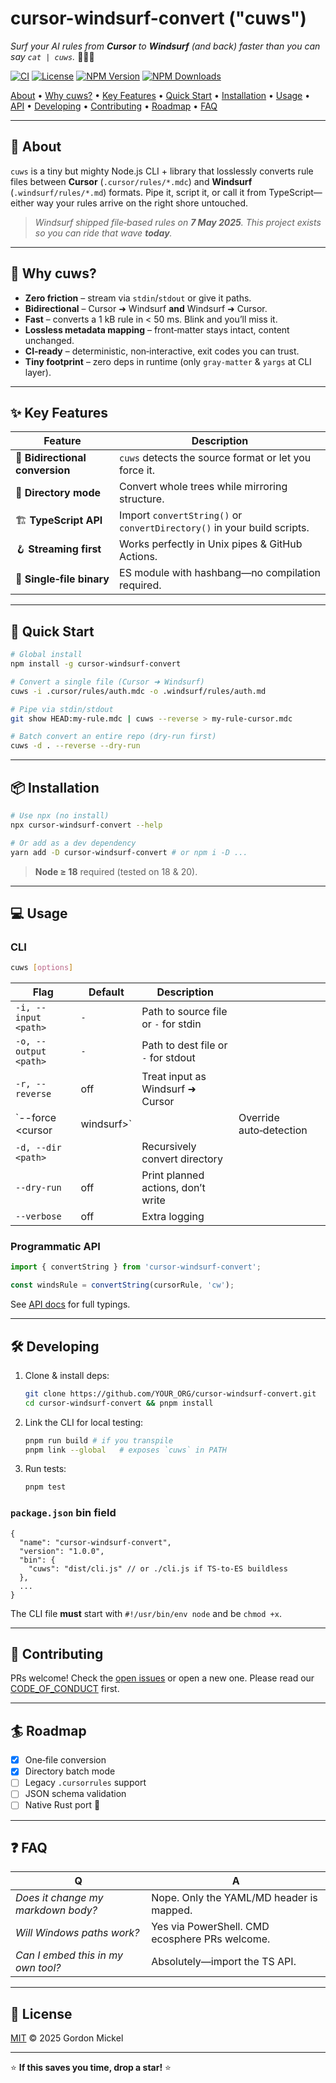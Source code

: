 # cursor-windsurf-convert ("cuws")

*Surf your AI rules from **Cursor** to **Windsurf** (and back) faster than you can say `cat | cuws`.* 🏄‍♂️⛵

[![CI](https://github.com/gmickel/cursor-windsurf-convert/actions/workflows/ci.yml/badge.svg)](https://github.com/YOUR_ORG/cursor-windsurf-convert/actions/workflows/ci.yml)
[![License](https://img.shields.io/github/license/gmickel/cursor-windsurf-convert)](LICENSE)
[![NPM Version](https://img.shields.io/npm/v/cursor-windsurf-convert)](https://www.npmjs.com/package/cursor-windsurf-convert)
[![NPM Downloads](https://img.shields.io/npm/dw/cursor-windsurf-convert)](https://www.npmjs.com/package/cursor-windsurf-convert)

[About](#-about) •
[Why cuws?](#-why-cuws) •
[Key Features](#-key-features) •
[Quick Start](#-quick-start) •
[Installation](#-installation) •
[Usage](#-usage) •
[API](#-api) •
[Developing](#-developing) •
[Contributing](#-contributing) •
[Roadmap](#-roadmap) •
[FAQ](#-faq)

---

## 📖 About

`cuws` is a tiny but mighty Node.js CLI + library that losslessly converts rule files between **Cursor** (`.cursor/rules/*.mdc`) and **Windsurf** (`.windsurf/rules/*.md`) formats.  Pipe it, script it, or call it from TypeScript—either way your rules arrive on the right shore untouched.

> *Windsurf shipped file‑based rules on **7 May 2025**. This project exists so you can ride that wave **today**.*

---

## 🤔 Why cuws?

* **Zero friction** – stream via `stdin`/`stdout` or give it paths.
* **Bidirectional** – Cursor ➜ Windsurf **and** Windsurf ➜ Cursor.
* **Fast** – converts a 1 kB rule in < 50 ms. Blink and you’ll miss it.
* **Lossless metadata mapping** – front‑matter stays intact, content unchanged.
* **CI‑ready** – deterministic, non‑interactive, exit codes you can trust.
* **Tiny footprint** – zero deps in runtime (only `gray‑matter` & `yargs` at CLI layer).

---

## ✨ Key Features

| Feature                         | Description                                                             |
| ------------------------------- | ----------------------------------------------------------------------- |
| 🔄 **Bidirectional conversion** | `cuws` detects the source format or let you force it.                   |
| 📂 **Directory mode**           | Convert whole trees while mirroring structure.                          |
| 🏗️ **TypeScript API**          | Import `convertString()` or `convertDirectory()` in your build scripts. |
| 🪝 **Streaming first**          | Works perfectly in Unix pipes & GitHub Actions.                         |
| 🐚 **Single‑file binary**       | ES module with hashbang—no compilation required.                        |

---

## 🚀 Quick Start

```bash
# Global install
npm install -g cursor-windsurf-convert

# Convert a single file (Cursor ➜ Windsurf)
cuws -i .cursor/rules/auth.mdc -o .windsurf/rules/auth.md

# Pipe via stdin/stdout
git show HEAD:my-rule.mdc | cuws --reverse > my-rule-cursor.mdc

# Batch convert an entire repo (dry‑run first)
cuws -d . --reverse --dry-run
```

---

## 📦 Installation

```bash
# Use npx (no install)
npx cursor-windsurf-convert --help

# Or add as a dev dependency
yarn add -D cursor-windsurf-convert # or npm i -D ...
```

> **Node ≥ 18** required (tested on 18 & 20).

---

## 💻 Usage

### CLI

```bash
cuws [options]
```

| Flag                  | Default     | Description                          |                         |
| --------------------- | ----------- | ------------------------------------ | ----------------------- |
| `-i, --input <path>`  | `-`         | Path to source file or `-` for stdin |                         |
| `-o, --output <path>` | `-`         | Path to dest file or `-` for stdout  |                         |
| `-r, --reverse`       | off         | Treat input as Windsurf ➜ Cursor     |                         |
| \`--force \<cursor    | windsurf>\` |                                      | Override auto‑detection |
| `-d, --dir <path>`    |             | Recursively convert directory        |                         |
| `--dry-run`           | off         | Print planned actions, don’t write   |                         |
| `--verbose`           | off         | Extra logging                        |                         |

### Programmatic API

```ts
import { convertString } from 'cursor-windsurf-convert';

const windsRule = convertString(cursorRule, 'cw');
```

See [API docs](docs/API.md) for full typings.

---

## 🛠️ Developing

1. Clone & install deps:

   ```bash
   git clone https://github.com/YOUR_ORG/cursor-windsurf-convert.git
   cd cursor-windsurf-convert && pnpm install
   ```
2. Link the CLI for local testing:

   ```bash
   pnpm run build # if you transpile
   pnpm link --global   # exposes `cuws` in PATH
   ```
3. Run tests:

   ```bash
   pnpm test
   ```

### `package.json` bin field

```jsonc
{
  "name": "cursor-windsurf-convert",
  "version": "1.0.0",
  "bin": {
    "cuws": "dist/cli.js" // or ./cli.js if TS-to-ES buildless
  },
  ...
}
```

The CLI file **must** start with `#!/usr/bin/env node` and be `chmod +x`.

---

## 🤝 Contributing

PRs welcome! Check the [open issues](https://github.com/YOUR_ORG/cursor-windsurf-convert/issues) or open a new one. Please read our [CODE\_OF\_CONDUCT](CODE_OF_CONDUCT.md) first.

---

## 🏄 Roadmap

* [x] One‑file conversion
* [x] Directory batch mode
* [ ] Legacy `.cursorrules` support
* [ ] JSON schema validation
* [ ] Native Rust port 🚀

---

## ❓ FAQ

| Q                                  | A                                              |
| ---------------------------------- | ---------------------------------------------- |
| *Does it change my markdown body?* | Nope. Only the YAML/MD header is mapped.       |
| *Will Windows paths work?*         | Yes via PowerShell. CMD ecosphere PRs welcome. |
| *Can I embed this in my own tool?* | Absolutely—import the TS API.                  |

---

## 📄 License

[MIT](LICENSE) © 2025 Gordon Mickel

---

⭐ **If this saves you time, drop a star!** ⭐
